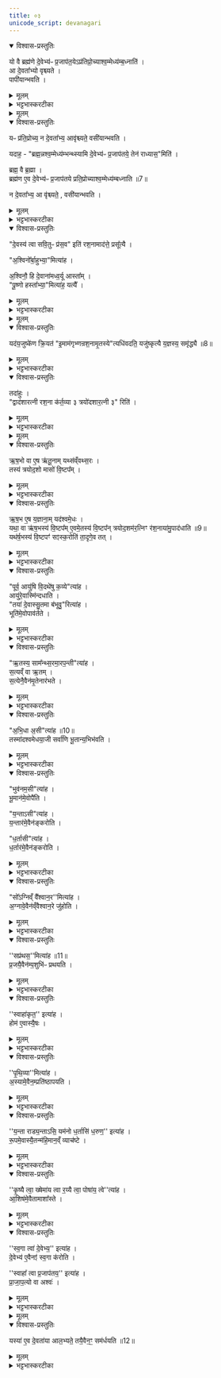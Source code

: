 ```yaml
---
title: ०३
unicode_script: devanagari
---
```


<details open><summary>विश्वास-प्रस्तुतिः</summary>

यो वै ब्रह्म॑णे दे॒वेभ्य॑ᳶ प्र॒जाप॑त॒येऽप्र॑तिप्रो॒च्याश्व॒म्मेध्य॑म्ब॒ध्नाति॑ ।  
आ दे॒वता᳚भ्यो वृश्च्यते ।  
पापी॑यान्भवति ।  
</details>

<details><summary>मूलम्</summary>

यो वै ब्रह्म॑णे दे॒वेभ्य॑ᳶ प्र॒जाप॑त॒येऽप्र॑तिप्रो॒च्याश्व॒म्मेध्य॑म्ब॒ध्नाति॑ ।  
आ दे॒वता᳚भ्यो वृश्च्यते ।  
पापी॑यान्भवति ।  
</details>

<details><summary>भट्टभास्करटीका</summary>

रशनाञ्जनतः पश्चादध्वर्युं परिदापयेत् ।  
राज्याय स च राजा स्याद्यावत्संतिष्ठते क्रतुः ॥
</details>


<details><summary>मूलम्</summary>

यᳶ प्र॑ति॒प्रोच्य॑ ।  
न दे॒वता᳚भ्य॒ आवृ॑श्च्यते ।  
वसी॑यान्भवति ।  

यदाह॑ ।  
ब्रह्म॒न्नश्व॒म्मेध्य॑म्भन्थ्स्यामि दे॒वेभ्य॑ᳶ प्र॒जाप॑तये॒ तेन॑ राध्यास॒मिति॑ ।  
ब्रह्म॒ वै ब्र॒ह्मा ।  
ब्रह्म॑ण ए॒व दे॒वेभ्य॑ᳶ प्र॒जाप॑तये प्रति॒प्रोच्याश्व॒म्मेध्य॑म्बध्नाति ॥7॥  

न दे॒वता᳚भ्य॒ आ वृ॑श्च्यते ।  
वसी॑यान्भवति ।  
</details>

<details open><summary>विश्वास-प्रस्तुतिः</summary>

यᳶ प्र॑ति॒प्रोच्य॒ न दे॒वता᳚भ्य॒ आवृ॑श्च्यते॒ वसी॑यान्भवति ।  

यदाह॒ - "ब्रह्म॒न्नश्व॒म्मेध्य॑म्भन्थ्स्यामि दे॒वेभ्य॑ᳶ प्र॒जाप॑तये॒ तेन॑ राध्यास॒"मिति॑ ।  

ब्रह्म॒ वै ब्र॒ह्मा ।   
ब्रह्म॑ण ए॒व दे॒वेभ्य॑ᳶ प्र॒जाप॑तये प्रति॒प्रोच्याश्व॒म्मेध्य॑म्बध्नाति ॥7॥  

न दे॒वता᳚भ्य॒ आ वृ॑श्च्यते॒ , वसी॑यान्भवति ।  
</details>

<details><summary>मूलम्</summary>

यᳶ प्र॑ति॒प्रोच्य॒ न दे॒वता᳚भ्य॒ आवृ॑श्च्यते॒ वसी॑यान्भवति ।  

यदाह॒ - "ब्रह्म॒न्नश्व॒म्मेध्य॑म्भन्थ्स्यामि दे॒वेभ्य॑ᳶ प्र॒जाप॑तये॒ तेन॑ राध्यास॒"मिति॑ ।  

ब्रह्म॒ वै ब्र॒ह्मा ।   
ब्रह्म॑ण ए॒व दे॒वेभ्य॑ᳶ प्र॒जाप॑तये प्रति॒प्रोच्याश्व॒म्मेध्य॑म्बध्नाति ॥7॥  

न दे॒वता᳚भ्य॒ आ वृ॑श्च्यते॒ , वसी॑यान्भवति ।  
</details>

<details><summary>भट्टभास्करटीका</summary>

1यो वै ब्रह्मण इत्यादि ॥ देवेभ्यो देवार्थं प्रजापत्यर्थं च भागत्वेन वर्तमानं इमं मेध्यं अश्वं ब्रह्मणे अप्रतिप्रोच्य अनिवेद्य यः बध्नाति सर्वाभ्यः देवताभ्यः आवृश्च्यते विच्छिन्नो भवति । यः अश्वमेधेन न इयक्षति ततोपि पापतरो भवति ।  

प्रतिप्रोच्य बन्धने न कश्चिद्दोषः । तस्मात् 'ब्रह्मन्नश्वम्' इति मन्त्रेण ब्रह्माणमामन्त्र्य तेन प्रसुते बध्नाति । निगदव्याख्यातो मन्त्रः ॥
</details>

<details open><summary>विश्वास-प्रस्तुतिः</summary>

"दे॒वस्य॑ त्वा सवि॒तुᳶ प्र॑स॒व" इति॑ रश॒नामाद॑त्ते॒ प्रसू᳚त्यै ।  

"अ॒श्विनो᳚र्बा॒हुभ्या॒"मित्या॑ह ।  

अ॒श्विनौ॒ हि दे॒वाना॑मध्व॒र्यू आस्ता᳚म् ।  
"पू॒ष्णो हस्ता᳚भ्या॒"मित्या॑ह॒ यत्यै᳚ ।  
</details>

<details><summary>मूलम्</summary>

"दे॒वस्य॑ त्वा सवि॒तुᳶ प्र॑स॒व" इति॑ रश॒नामाद॑त्ते॒ प्रसू᳚त्यै ।  

"अ॒श्विनो᳚र्बा॒हुभ्या॒"मित्या॑ह ।  

अ॒श्विनौ॒ हि दे॒वाना॑मध्व॒र्यू आस्ता᳚म् ।  
"पू॒ष्णो हस्ता᳚भ्या॒"मित्या॑ह॒ यत्यै᳚ ।  
</details>

<details><summary>भट्टभास्करटीका</summary>

2देवस्य त्वेति ॥ गतम् ॥
</details>


<details><summary>मूलम्</summary>

व्यृ॑द्ध॒व्ँवा ए॒तद्य॒ज्ञस्य॑ ।  

यद॑य॒जुष्के॑ण क्रि॒यते᳚ ।  
इ॒माम॑गृभ्णन्रश॒नामृ॒तस्येत्यधि॑वदति॒ यजु॑ष्कृत्यै ।  
य॒ज्ञस्य॒ समृ॑द्ध्यै ॥8॥  
</details>

<details open><summary>विश्वास-प्रस्तुतिः</summary>

यद॑य॒जुष्के॑ण क्रि॒यत॑ "इ॒माम॑गृभ्णन्रश॒नामृ॒तस्ये"त्यधि॑वदति॒ यजु॑ष्कृत्यै य॒ज्ञस्य॒ समृ॑द्ध्यै ॥8॥  
</details>

<details><summary>मूलम्</summary>

यद॑य॒जुष्के॑ण क्रि॒यत॑ "इ॒माम॑गृभ्णन्रश॒नामृ॒तस्ये"त्यधि॑वदति॒ यजु॑ष्कृत्यै य॒ज्ञस्य॒ समृ॑द्ध्यै ॥8॥  
</details>

<details><summary>भट्टभास्करटीका</summary>

3व्यृद्धमित्यादि ॥ व्याख्यातम् । अधिवदनं उपरिवदनं आदानानन्तरं अभिमन्त्रयमाणेन वदनम् । यजुषा मन्त्रेण कृतिः संस्कृतिः यजुष्कृतिः ॥
</details>

<details open><summary>विश्वास-प्रस्तुतिः</summary>

तदा॑हुः ।  
"द्वाद॑शारत्नी रश॒ना क॑र्त॒व्या ३ त्रयो॑दशार॒त्नी ३" रिति॑ ।  
</details>

<details><summary>मूलम्</summary>

तदा॑हुः ।  
"द्वाद॑शारत्नी रश॒ना क॑र्त॒व्या ३ त्रयो॑दशार॒त्नी ३" रिति॑ ।  
</details>

<details><summary>भट्टभास्करटीका</summary>

4तदाहुरिति ॥ तत्राहुरित्यर्थः । इयं अश्वाभिधानी रशना किं द्वादशारत्नी कर्तव्या किं त्रयोदशारत्नीति विचारमाहुः ब्रह्मवादिनः । 'विचार्यमाणानाम्' इति उभयत्र प्लुतः ।  
</details>


<details><summary>मूलम्</summary>

ऋ॒ष॒भो वा ए॒ष ऋ॑तू॒नाम् ।  
यथ्स॑व्ँवथ्स॒रः ।  
तस्य॑ त्रयोद॒शो मासो॑ वि॒ष्टप᳚म् ।  
ऋ॒ष॒भ ए॒ष य॒ज्ञाना᳚म् ।  
यद॑श्वमे॒धः ।  
यथा॒ वा ऋ॑ष॒भस्य॑ वि॒ष्टप᳚म् ।  
ए॒वमे॒तस्य॑ वि॒ष्टप᳚म् ।  
त्र॒यो॒द॒शम॑र॒त्निꣳ र॑श॒नाया॑मु॒पाद॑धाति ॥9॥  
यथ॑र्ष॒भस्य॑ वि॒ष्टपꣳ॑ सꣵस्क॒रोति॑ ।  
ता॒दृगे॒व तत् ।  
</details>

<details open><summary>विश्वास-प्रस्तुतिः</summary>

ऋ॒ष॒भो वा ए॒ष ऋ॑तू॒नाम् यथ्स॑व्ँवथ्स॒रः ।  
तस्य॑ त्रयोद॒शो मासो॑ वि॒ष्टप᳚म् ।  
</details>

<details><summary>मूलम्</summary>

ऋ॒ष॒भो वा ए॒ष ऋ॑तू॒नाम् यथ्स॑व्ँवथ्स॒रः ।  
तस्य॑ त्रयोद॒शो मासो॑ वि॒ष्टप᳚म् ।  
</details>

<details><summary>भट्टभास्करटीका</summary>

ऋषभो वा इति । ऋतूनां कालावयवानां मध्ये संवत्सरो नाम ऋषभः प्रधानभूतः । तस्य ऋषभस्य त्रयोदशो मासो विष्टपं ककुत्स्थानीयः ।  
</details>

<details open><summary>विश्वास-प्रस्तुतिः</summary>

ऋ॒ष॒भ ए॒ष य॒ज्ञाना॒म् यद॑श्वमे॒धः ।  
यथा॒ वा ऋ॑ष॒भस्य॑ वि॒ष्टप᳚म् ए॒वमे॒तस्य॑ वि॒ष्टप᳚न् त्रयोद॒शम॑र॒त्निꣳ र॑श॒नाया॑मु॒पाद॑धाति ॥9॥  
यथ॑र्ष॒भस्य॑ वि॒ष्टपꣳ॑ सꣵस्क॒रोति॑ ता॒दृगे॒व तत् ।  
</details>

<details><summary>मूलम्</summary>

ऋ॒ष॒भ ए॒ष य॒ज्ञाना॒म् यद॑श्वमे॒धः ।  
यथा॒ वा ऋ॑ष॒भस्य॑ वि॒ष्टप᳚म् ए॒वमे॒तस्य॑ वि॒ष्टप᳚न् त्रयोद॒शम॑र॒त्निꣳ र॑श॒नाया॑मु॒पाद॑धाति ॥9॥  
यथ॑र्ष॒भस्य॑ वि॒ष्टपꣳ॑ सꣵस्क॒रोति॑ ता॒दृगे॒व तत् ।  
</details>

<details><summary>भट्टभास्करटीका</summary>

अश्वमेधात्मकश्चायं यज्ञानां ऋषभः । सर्वस्य च ऋषभस्य विष्टपेन भाव्यं पशोरपशोश्च । तत्र यज्ञऋषभस्याश्वमेधस्य त्रयोदशोऽरत्निः विष्टपस्थानीय इति ।  
</details>

<details open><summary>विश्वास-प्रस्तुतिः</summary>

"पूर्व॒ आयु॑षि वि॒दथे॑षु क॒व्ये"त्या॑ह ।  
आयु॑रे॒वास्मि॑न्दधाति ।  
"तया॑ दे॒वास्सु॒तमा ब॑भूवु॒"रित्या॑ह ।  
भूति॑मे॒वोपाव॑र्तते ।  
</details>

<details><summary>मूलम्</summary>

"पूर्व॒ आयु॑षि वि॒दथे॑षु क॒व्ये"त्या॑ह ।  
आयु॑रे॒वास्मि॑न्दधाति ।  
"तया॑ दे॒वास्सु॒तमा ब॑भूवु॒"रित्या॑ह ।  
भूति॑मे॒वोपाव॑र्तते ।  
</details>

<details><summary>भट्टभास्करटीका</summary>

भूतिमिति । सुतं सोमयागफलं आभिमुख्येन प्रापुरिति लिङ्गात् ।  
</details>

<details open><summary>विश्वास-प्रस्तुतिः</summary>

"ऋ॒तस्य॒ साम᳚न्थ्स॒रमा॒रप॒न्ती"त्या॑ह ।  
स॒त्यव्ँ वा ऋ॒तम् ।  
स॒त्येनै॒वैन॑मृ॒तेनार॑भते ।  
</details>

<details><summary>मूलम्</summary>

"ऋ॒तस्य॒ साम᳚न्थ्स॒रमा॒रप॒न्ती"त्या॑ह ।  
स॒त्यव्ँ वा ऋ॒तम् ।  
स॒त्येनै॒वैन॑मृ॒तेनार॑भते ।  
</details>

<details><summary>भट्टभास्करटीका</summary>

सत्येनैवेति । सत्येन प्राप्तेन यज्ञमारभते, यज्ञस्य साम्नि सरं प्राप्तिमारपन्ति वदन्तीति लिङ्गात् ॥
</details>

<details open><summary>विश्वास-प्रस्तुतिः</summary>

"अ॒भि॒धा अ॒सी"त्या॑ह ॥10॥  
तस्मा॑दश्वमेधया॒जी सर्वा॑णि भू॒तान्य॒भिभ॑वति ।  
</details>

<details><summary>मूलम्</summary>

"अ॒भि॒धा अ॒सी"त्या॑ह ॥10॥  
तस्मा॑दश्वमेधया॒जी सर्वा॑णि भू॒तान्य॒भिभ॑वति ।  
</details>

<details><summary>भट्टभास्करटीका</summary>

5अभिधा असीति ॥ रशनया अश्वस्य बन्धनं वक्ष्यमाणमहागुणसिद्ध्यर्थम्, रशनया अभिधातव्यस्त्वमसीति लिङ्गात् । सर्वाणि भूतानि अभिभवति अश्वमेधयाजी अश्वमेधेनेष्टवान् । 'करणे यजः' इति णिनिः ।  
</details>

<details open><summary>विश्वास-प्रस्तुतिः</summary>

"भुव॑नम॒सी"त्या॑ह ।  
भू॒मान॑मे॒वोपै॑ति ।  

"य॒न्ताऽसी"त्या॑ह ।  
य॒न्तार॑मे॒वैन॑ङ्करोति ।  

"ध॒र्तासी"त्या॑ह ।  
ध॒र्तार॑मे॒वैन॑ङ्करोति ।  
</details>

<details><summary>मूलम्</summary>

"भुव॑नम॒सी"त्या॑ह ।  
भू॒मान॑मे॒वोपै॑ति ।  

"य॒न्ताऽसी"त्या॑ह ।  
य॒न्तार॑मे॒वैन॑ङ्करोति ।  

"ध॒र्तासी"त्या॑ह ।  
ध॒र्तार॑मे॒वैन॑ङ्करोति ।  
</details>

<details><summary>भट्टभास्करटीका</summary>

भूमानमिति । समस्तभूतजातत्वेनाभिधानात् ।  
</details>

<details open><summary>विश्वास-प्रस्तुतिः</summary>

"सो᳚ऽग्निव्ँ वै᳚श्वान॒र''मित्या॑ह ।  
अ॒ग्नावे॒वैन॑व्ँवैश्वान॒रे जु॑होति ।  
</details>

<details><summary>मूलम्</summary>

"सो᳚ऽग्निव्ँ वै᳚श्वान॒र''मित्या॑ह ।  
अ॒ग्नावे॒वैन॑व्ँवैश्वान॒रे जु॑होति ।  
</details>

<details><summary>भट्टभास्करटीका</summary>

अग्नावेवैनमिति । 'इयं वा अग्निर्वैश्वानरः' इति पृथिव्यां गतम् । अतः हुतस्थानीय इति भावः ।  
</details>

<details open><summary>विश्वास-प्रस्तुतिः</summary>

''सप्र॑थस॒''मित्या॑ह ॥11॥  
प्र॒जयै॒वैन॑म्प॒शुभि॑ᳶ प्रथयति ।  
</details>

<details><summary>मूलम्</summary>

''सप्र॑थस॒''मित्या॑ह ॥11॥  
प्र॒जयै॒वैन॑म्प॒शुभि॑ᳶ प्रथयति ।  
</details>

<details><summary>भट्टभास्करटीका</summary>

प्रजयैवेति । अश्वस्य गमनविषया प्रथा यजमानस्य प्रजापशुप्रथार्थं प्रार्थ्यत इति कृत्वा ।  
</details>

<details open><summary>विश्वास-प्रस्तुतिः</summary>

''स्वाहा॑कृत॒'' इत्या॑ह ।  
होम॑ ए॒वास्यै॒षः ।  
</details>

<details><summary>मूलम्</summary>

''स्वाहा॑कृत॒'' इत्या॑ह ।  
होम॑ ए॒वास्यै॒षः ।  
</details>

<details><summary>भट्टभास्करटीका</summary>

होम एवेति । वैश्वानरात्मिकायां पृथिव्यां प्रस्थापनं अग्नौ होमस्थानीयमिति स्वाहाकृतत्ववाचोयुक्तिरित्यभिप्रायः ।  
</details>

<details open><summary>विश्वास-प्रस्तुतिः</summary>

''पृ॒थि॒व्या''मित्या॑ह ।  
अ॒स्यामे॒वैन॒म्प्रति॑ष्ठापयति ।  
</details>

<details><summary>मूलम्</summary>

''पृ॒थि॒व्या''मित्या॑ह ।  
अ॒स्यामे॒वैन॒म्प्रति॑ष्ठापयति ।  
</details>

<details><summary>भट्टभास्करटीका</summary>

अस्यामिति । पृथिव्याधारत्वकीर्तनं अस्यां अस्य प्रतिष्ठापनार्थमिति मन्यते ।  
</details>

<details open><summary>विश्वास-प्रस्तुतिः</summary>

''य॒न्ता राड्य॒न्ताऽसि॒ यम॑नो ध॒र्तासि॑ ध॒रुण॒'' इत्या॑ह ।  
रू॒पमे॒वास्यै॒तन्म॑हि॒मान॒व्ँ व्याच॑ष्टे ।  
</details>

<details><summary>मूलम्</summary>

''य॒न्ता राड्य॒न्ताऽसि॒ यम॑नो ध॒र्तासि॑ ध॒रुण॒'' इत्या॑ह ।  
रू॒पमे॒वास्यै॒तन्म॑हि॒मान॒व्ँ व्याच॑ष्टे ।  
</details>

<details><summary>भट्टभास्करटीका</summary>

रूपमेवेति । अव्याख्यातमन्त्ररूपमेव अस्य महिमानं यन्तृत्वादिकं माहात्म्यं व्याचष्टे । यन्तृत्वं संगृहीतृत्वं राट्त्वं राजनशीलत्वम् । यन्तृत्वं नियन्तृत्वम् । यमनत्वं यमनसाधनत्वम् । धारकत्वं धरुणत्वं सर्वैः धरणीयत्वम् ॥
</details>

<details open><summary>विश्वास-प्रस्तुतिः</summary>

''कृ॒ष्यै त्वा॒ ख्षेमा॑य त्वा र॒य्यै त्वा॒ पोषा॑य॒ त्वे''त्या॑ह ।  
आ॒शिष॑मे॒वैतामाशा᳚स्ते ।  
</details>

<details><summary>मूलम्</summary>

''कृ॒ष्यै त्वा॒ ख्षेमा॑य त्वा र॒य्यै त्वा॒ पोषा॑य॒ त्वे''त्या॑ह ।  
आ॒शिष॑मे॒वैतामाशा᳚स्ते ।  
</details>

<details><summary>भट्टभास्करटीका</summary>

6कृष्यै त्वेत्यभिप्रोक्षणम् ॥ आशिषमिति । कृष्यादेः परामर्शादन्यदाशासनीयं नास्तीति भावः ॥
</details>

<details open><summary>विश्वास-प्रस्तुतिः</summary>

''स्व॒गा त्वा॑ दे॒वेभ्य॒'' इत्या॑ह ।  
दे॒वेभ्य॑ ए॒वैनꣵ॑ स्व॒गा क॑रोति ।  

''स्वाहा᳚ त्वा प्र॒जाप॑तय॒'' इत्या॑ह ।  
प्रा॒जा॒प॒त्यो वा अश्वः॑ ।  
</details>

<details><summary>मूलम्</summary>

''स्व॒गा त्वा॑ दे॒वेभ्य॒'' इत्या॑ह ।  
दे॒वेभ्य॑ ए॒वैनꣵ॑ स्व॒गा क॑रोति ।  

''स्वाहा᳚ त्वा प्र॒जाप॑तय॒'' इत्या॑ह ।  
प्रा॒जा॒प॒त्यो वा अश्वः॑ ।  
</details>

<details><summary>भट्टभास्करटीका</summary>

7स्वगा करोतीति ॥ देवेभ्यः भागिभ्यः इदानीमेव यथास्वं समर्पयतीति यावत् ।  
</details>


<details><summary>मूलम्</summary>

यस्या॑ ए॒व दे॒वता॑या आल॒भ्यते᳚ ।  
तयै॒वैन॒ꣳ॒ सम॑र्धयति ॥12॥  
</details>

<details open><summary>विश्वास-प्रस्तुतिः</summary>

यस्या॑ ए॒व दे॒वता॑या आल॒भ्यते॒ तयै॒वैन॒ꣳ॒ सम॑र्धयति ॥12॥  
</details>

<details><summary>मूलम्</summary>

यस्या॑ ए॒व दे॒वता॑या आल॒भ्यते॒ तयै॒वैन॒ꣳ॒ सम॑र्धयति ॥12॥  
</details>

<details><summary>भट्टभास्करटीका</summary>

यस्या एवेति । आत्मीयदेवतासंकीर्तनेन आदावेव एनं समर्धयति कृतार्थयति वचनसामर्थ्यात् । 'स्वगा त्वा देवेभ्यस्स्वाहा त्वा प्रजापतये' इत्यनेन मन्त्रेणाभिधानं शाखान्तरीयमुपदाय ब्राह्मणं स्तौति ॥

इति तैत्तिरीय ब्राह्मणे तृतीये अष्टमे अश्वमेधे तृतीयोऽनुवाकः ॥  

</details>

